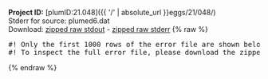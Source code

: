 **Project ID:** [plumID:21.048]({{ '/' | absolute_url }}eggs/21/048/)  
Stderr for source:  plumed6.dat   
Download: [zipped raw stdout](plumed6.dat.plumed_master.stdout.txt.zip) - [zipped raw stderr](plumed6.dat.plumed_master.stderr.txt.zip) 
{% raw %}
<pre>
#! Only the first 1000 rows of the error file are shown below
#! To inspect the full error file, please download the zipped raw stderr file above
</pre>
{% endraw %}
